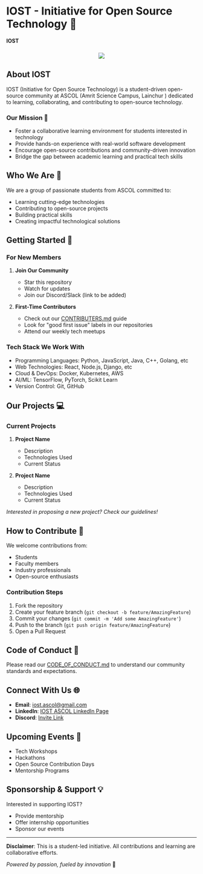 # IOST - Initiative for Open Source Technology 🚀
<p align="left"><b><iost>IOST</iost></b></p>
<h3 align="center">
<img src="https://readme-typing-svg.demolab.com/?lines=$+IOST,++Initiative for Open Source, ++ Technology&font=Fira%20Code&center=true&width=500&height=60&color=f75c7e&vCenter=true&pause=10&size=20" />
</h3>

## About IOST

IOST (Initiative for Open Source Technology) is a student-driven open-source community at ASCOL (Amrit Science Campus, Lainchur ) dedicated to learning, collaborating, and contributing to open-source technology.

### Our Mission 🎯

- Foster a collaborative learning environment for students interested in technology
- Provide hands-on experience with real-world software development
- Encourage open-source contributions and community-driven innovation
- Bridge the gap between academic learning and practical tech skills

## Who We Are 👥

We are a group of passionate students from ASCOL committed to:
- Learning cutting-edge technologies
- Contributing to open-source projects
- Building practical skills
- Creating impactful technological solutions

## Getting Started 🏁

### For New Members

1. **Join Our Community**
   - Star this repository
   - Watch for updates
   - Join our Discord/Slack (link to be added)

2. **First-Time Contributors**
   - Check out our [CONTRIBUTERS.md](contributers.md) guide
   - Look for "good first issue" labels in our repositories
   - Attend our weekly tech meetups

### Tech Stack We Work With

- Programming Languages: Python, JavaScript, Java, C++, Golang, etc 
- Web Technologies: React, Node.js, Django, etc
- Cloud & DevOps: Docker, Kubernetes, AWS
- AI/ML: TensorFlow, PyTorch, Scikit Learn
- Version Control: Git, GitHub

## Our Projects 💻

### Current Projects
1. **Project Name**
   - Description
   - Technologies Used
   - Current Status

2. **Project Name**
   - Description
   - Technologies Used
   - Current Status

*Interested in proposing a new project? Check our guidelines!*

## How to Contribute 🤝

We welcome contributions from:
- Students
- Faculty members
- Industry professionals
- Open-source enthusiasts

### Contribution Steps
1. Fork the repository
2. Create your feature branch (`git checkout -b feature/AmazingFeature`)
3. Commit your changes (`git commit -m 'Add some AmazingFeature'`)
4. Push to the branch (`git push origin feature/AmazingFeature`)
5. Open a Pull Request

## Code of Conduct 📜

Please read our [CODE_OF_CONDUCT.md](CODE_OF_CONDUCT.md) to understand our community standards and expectations.

## Connect With Us 🌐

- **Email**: iost.ascol@gmail.com
- **LinkedIn**: [IOST ASCOL LinkedIn Page]()
- **Discord**: [Invite Link]()

## Upcoming Events 📅

- Tech Workshops
- Hackathons
- Open Source Contribution Days
- Mentorship Programs

## Sponsorship & Support 💡

Interested in supporting IOST? 
- Provide mentorship
- Offer internship opportunities
- Sponsor our events

---

**Disclaimer**: This is a student-led initiative. All contributions and learning are collaborative efforts.

*Powered by passion, fueled by innovation* 🚀
